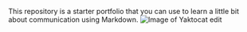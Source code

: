 This repository is a starter portfolio that you can use to learn a little bit about communication using Markdown.
![Image of Yaktocat](https://octodex.github.com/images/yaktocat.png)
edit
